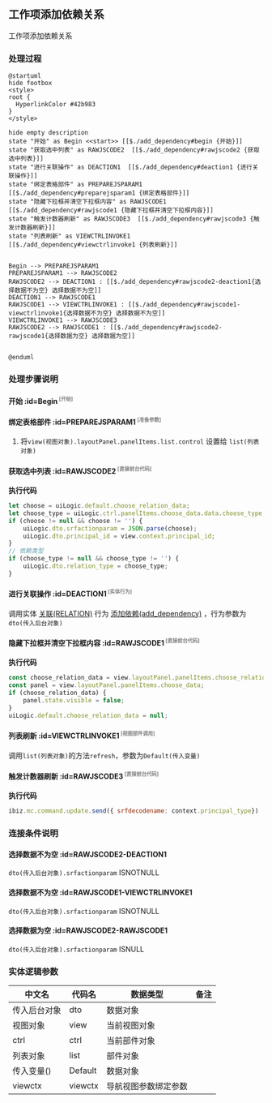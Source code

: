 ## 工作项添加依赖关系 <!-- {docsify-ignore-all} -->

   工作项添加依赖关系

### 处理过程

```plantuml
@startuml
hide footbox
<style>
root {
  HyperlinkColor #42b983
}
</style>

hide empty description
state "开始" as Begin <<start>> [[$./add_dependency#begin {开始}]]
state "获取选中列表" as RAWJSCODE2  [[$./add_dependency#rawjscode2 {获取选中列表}]]
state "进行关联操作" as DEACTION1  [[$./add_dependency#deaction1 {进行关联操作}]]
state "绑定表格部件" as PREPAREJSPARAM1  [[$./add_dependency#preparejsparam1 {绑定表格部件}]]
state "隐藏下拉框并清空下拉框内容" as RAWJSCODE1  [[$./add_dependency#rawjscode1 {隐藏下拉框并清空下拉框内容}]]
state "触发计数器刷新" as RAWJSCODE3  [[$./add_dependency#rawjscode3 {触发计数器刷新}]]
state "列表刷新" as VIEWCTRLINVOKE1  [[$./add_dependency#viewctrlinvoke1 {列表刷新}]]


Begin --> PREPAREJSPARAM1
PREPAREJSPARAM1 --> RAWJSCODE2
RAWJSCODE2 --> DEACTION1 : [[$./add_dependency#rawjscode2-deaction1{选择数据不为空} 选择数据不为空]]
DEACTION1 --> RAWJSCODE1
RAWJSCODE1 --> VIEWCTRLINVOKE1 : [[$./add_dependency#rawjscode1-viewctrlinvoke1{选择数据不为空} 选择数据不为空]]
VIEWCTRLINVOKE1 --> RAWJSCODE3
RAWJSCODE2 --> RAWJSCODE1 : [[$./add_dependency#rawjscode2-rawjscode1{选择数据为空} 选择数据为空]]


@enduml
```


### 处理步骤说明

#### 开始 :id=Begin<sup class="footnote-symbol"> <font color=gray size=1>[开始]</font></sup>




#### 绑定表格部件 :id=PREPAREJSPARAM1<sup class="footnote-symbol"> <font color=gray size=1>[准备参数]</font></sup>



1. 将`view(视图对象).layoutPanel.panelItems.list.control` 设置给  `list(列表对象)`

#### 获取选中列表 :id=RAWJSCODE2<sup class="footnote-symbol"> <font color=gray size=1>[直接前台代码]</font></sup>



<p class="panel-title"><b>执行代码</b></p>

```javascript
let choose = uiLogic.default.choose_relation_data;
let choose_type = uiLogic.ctrl.panelItems.choose_data.data.choose_type;
if (choose != null && choose != '') {
    uiLogic.dto.srfactionparam = JSON.parse(choose);
    uiLogic.dto.principal_id = view.context.principal_id;
}
// 依赖类型
if (choose_type != null && choose_type != '') {
    uiLogic.dto.relation_type = choose_type;
}
```

#### 进行关联操作 :id=DEACTION1<sup class="footnote-symbol"> <font color=gray size=1>[实体行为]</font></sup>



调用实体 [关联(RELATION)](module/Base/relation.md) 行为 [添加依赖(add_dependency)](module/Base/relation#行为) ，行为参数为`dto(传入后台对象)`

#### 隐藏下拉框并清空下拉框内容 :id=RAWJSCODE1<sup class="footnote-symbol"> <font color=gray size=1>[直接前台代码]</font></sup>



<p class="panel-title"><b>执行代码</b></p>

```javascript
const choose_relation_data = view.layoutPanel.panelItems.choose_relation_data;
const panel = view.layoutPanel.panelItems.choose_data;
if (choose_relation_data) {
    panel.state.visible = false;
}
uiLogic.default.choose_relation_data = null;
```

#### 列表刷新 :id=VIEWCTRLINVOKE1<sup class="footnote-symbol"> <font color=gray size=1>[视图部件调用]</font></sup>



调用`list(列表对象)`的方法`refresh`，参数为`Default(传入变量)`
#### 触发计数器刷新 :id=RAWJSCODE3<sup class="footnote-symbol"> <font color=gray size=1>[直接前台代码]</font></sup>



<p class="panel-title"><b>执行代码</b></p>

```javascript
ibiz.mc.command.update.send({ srfdecodename: context.principal_type})
```

### 连接条件说明
#### 选择数据不为空 :id=RAWJSCODE2-DEACTION1

```dto(传入后台对象).srfactionparam``` ISNOTNULL
#### 选择数据不为空 :id=RAWJSCODE1-VIEWCTRLINVOKE1

```dto(传入后台对象).srfactionparam``` ISNOTNULL
#### 选择数据为空 :id=RAWJSCODE2-RAWJSCODE1

```dto(传入后台对象).srfactionparam``` ISNULL


### 实体逻辑参数

|    中文名   |    代码名    |  数据类型      |备注 |
| --------| --------| --------  | --------   |
|传入后台对象|dto|数据对象||
|视图对象|view|当前视图对象||
|ctrl|ctrl|当前部件对象||
|列表对象|list|部件对象||
|传入变量(<i class="fa fa-check"/></i>)|Default|数据对象||
|viewctx|viewctx|导航视图参数绑定参数||
